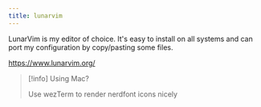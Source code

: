 ```yaml
---
title: lunarvim
---
```

LunarVim is my editor of choice. It's easy to install on all systems and can port my configuration by copy/pasting some files.

https://www.lunarvim.org/

> [!info]  Using Mac?
> 
> Use wezTerm to render nerdfont icons nicely
